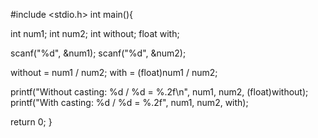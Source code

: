 #include <stdio.h>
int main(){
  
  int num1;
  int num2;
  int without;
  float with;
  
  scanf("%d", &num1);
  scanf("%d", &num2);
  
  without = num1 / num2;
  with = (float)num1 / num2;
  
  printf("Without casting: %d / %d = %.2f\n", num1, num2, (float)without);
  printf("With casting: %d / %d = %.2f", num1, num2, with);
  
  return 0;
}
